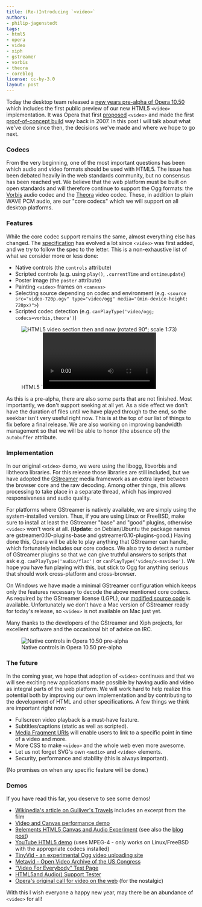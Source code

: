 ```yaml
---
title: (Re-)Introducing `<video>`
authors:
- philip-jagenstedt
tags:
- html5
- opera
- video
- xiph
- gstreamer
- vorbis
- theora
- coreblog
license: cc-by-3.0
layout: post
---
```


Today the desktop team released a [new years pre-alpha of Opera 10.50](http://my.opera.com/desktopteam/blog/happy-new-year) which includes the first public preview of our new HTML5 `<video>` implementation. It was Opera that first [proposed](http://lists.whatwg.org/pipermail/whatwg-whatwg.org/2007-February/009702.html) `<video>` and made the first [proof-of-concept build](http://people.opera.com/howcome/2007/video/) way back in 2007. In this post I will talk about what we've done since then, the decisions we've made and where we hope to go next.

### Codecs

From the very beginning, one of the most important questions has been which audio and video formats should be used with HTML5. The issue has been debated heavily in the web standards community, but no consensus has been reached yet. We believe that the web platform must be built on open standards and will therefore continue to support the Ogg formats: the [Vorbis](http://www.vorbis.com/) audio codec and the [Theora](http://theora.org/) video codec. These, in addition to plain WAVE PCM audio, are our "core codecs" which we will support on all desktop platforms.

### Features

While the core codec support remains the same, almost everything else has changed. The [specification](http://www.whatwg.org/specs/web-apps/current-work/multipage/video.html) has evolved a lot since `<video>` was first added, and we try to follow the spec to the letter. This is a non-exhaustive list of what we consider more or less done:

* Native controls (the `controls` attribute)
* Scripted controls (e.g. using `play()`, `.currentTime` and `ontimeupdate`)
* Poster image (the `poster` attribute)
* Painting `<video>` frames on `<canvas>`
* Selecting source depending on codec and environment (e.g. `<source src="video-720p.ogv" type="video/ogg" media="(min-device-height: 720px)">`)
* Scripted codec detection (e.g. `canPlayType('video/ogg; codecs=vorbis,theora')`)

<figure class="figure" id="figure-1">
	<img src="{{ page.id }}/html5-video-spec-length.png" alt="HTML5 video section then and now (rotated 90°; scale 1:73)" class="figure__media">
	<figcaption class="figure__caption">HTML5 `<video>` section then and now (rotated 90°; scale 1:73)</figcaption>
</figure>

As this is a pre-alpha, there are also some parts that are not finished. Most importantly, we don't support seeking at all yet. As a side effect we don't have the duration of files until we have played through to the end, so the seekbar isn't very useful right now. This is at the top of our list of things to fix before a final release. We are also working on improving bandwidth management so that we will be able to honor (the absence of) the `autobuffer` attribute.

### Implementation

In our original `<video>` demo, we were using the libogg, libvorbis and libtheora libraries. For this release those libraries are still included, but we have adopted the [GStreamer](http://gstreamer.freedesktop.org/) media framework as an extra layer between the browser core and the raw decoding. Among other things, this allows processing to take place in a separate thread, which has improved responsiveness and audio quality.

For platforms where GStreamer is natively available, we are simply using the system-installed version. Thus, if you are using Linux or FreeBSD, make sure to install at least the GStreamer "base" and "good" plugins, otherwise `<video>` won't work at all. (**Update:** on Debian/Ubuntu the package names are gstreamer0.10-plugins-base and gstreamer0.10-plugins-good.) Having done this, Opera will be able to play anything that GStreamer can handle, which fortunately includes our core codecs. We also try to detect a number of GStreamer plugins so that we can give truthful answers to scripts that ask e.g. `canPlayType('audio/flac')` or `canPlayType('video/x-msvideo')`. We hope you have fun playing with this, but stick to Ogg for anything serious that should work cross-platform and cross-browser.

On Windows we have made a minimal GStreamer configuration which keeps only the features necessary to decode the above mentioned core codecs. As required by the GStreamer license (LGPL), our [modified source code](http://sourcecode.opera.com/gstreamer/) is available. Unfortunately we don't have a Mac version of GStreamer ready for today's release, so `<video>` is not available on Mac just yet.

Many thanks to the developers of the GStreamer and Xiph projects, for excellent software and the occasional bit of advice on IRC.

<figure class="figure" id="figure-2">
	<img src="{{ page.id }}/video-controls.png" alt="Native controls in Opera 10.50 pre-alpha" class="figure__media">
	<figcaption class="figure__caption">Native controls in Opera 10.50 pre-alpha</figcaption>
</figure>

### The future

In the coming year, we hope that adoption of `<video>` continues and that we will see exciting new applications made possible by having audio and video as integral parts of the web platform. We will work hard to help realize this potential both by improving our own implementation and by contributing to the development of HTML and other specifications. A few things we think are important right now:

* Fullscreen video playback is a must-have feature.
* Subtitles/captions (static as well as scripted).
* [Media Fragment URIs](http://www.w3.org/TR/media-frags/) will enable users to link to a specific point in time of a video and more.
* More CSS to make `<video>` and the whole web even more awesome.
* Let us not forget SVG's own `<audio>` and `<video>` elements.
* Security, performance and stability (this is always important).

(No promises on when any specific feature will be done.)

### Demos

If you have read this far, you deserve to see some demos!

* [Wikipedia's article on Gulliver's Travels](http://en.wikipedia.org/w/index.php?title=Gulliver%27s_Travels_(film)&direction=next&oldid=329469376#History) includes an excerpt from the film
* [Video and Canvas performance demo](http://people.freedesktop.org/~company/stuff/video-demo.html)
* [9elements HTML5 Canvas and Audio Experiment](http://9elements.com/io/projects/html5/canvas/) (see also the [blog post](http://9elements.com/io/?p=153))
* [YouTube HTML5 demo](http://www.youtube.com/html5) (uses MPEG-4 - only works on Linux/FreeBSD with the appropriate codecs installed)
* [TinyVid - an experimental Ogg video uploading site](http://tinyvid.tv/)
* [Metavid - Open Video Archive of the US Congress](http://metavid.org/)
* [“Video For Everybody” Test Page](http://camendesign.com/code/files/video_for_everybody/test.html)
* [HTML5and Audio() Support Tester](http://www.happyworm.com/jquery/jplayer/HTML5.Audio.Support/)
* [Opera's original call for video on the web](http://dev.opera.com/articles/view/a-call-for-video-on-the-web-opera-vid/) (for the nostalgic)

With this I wish everyone a happy new year, may there be an abundance of `<video>` for all!
